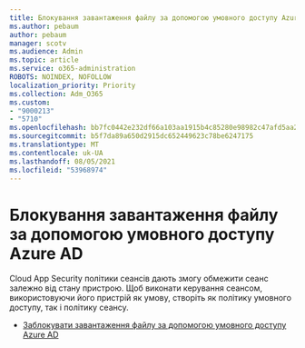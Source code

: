 ```yaml
---
title: Блокування завантаження файлу за допомогою умовного доступу Azure AD
ms.author: pebaum
author: pebaum
manager: scotv
ms.audience: Admin
ms.topic: article
ms.service: o365-administration
ROBOTS: NOINDEX, NOFOLLOW
localization_priority: Priority
ms.collection: Adm_O365
ms.custom:
- "9000213"
- "5710"
ms.openlocfilehash: bb7fc0442e232df66a103aa1915b4c85280e98982c47afd5aa2cfbb50136fb0f
ms.sourcegitcommit: b5f7da89a650d2915dc652449623c78be6247175
ms.translationtype: MT
ms.contentlocale: uk-UA
ms.lasthandoff: 08/05/2021
ms.locfileid: "53968974"
---
```

# <a name="block-file-download-with-azure-ad-conditional-access"></a>Блокування завантаження файлу за допомогою умовного доступу Azure AD

Cloud App Security політики сеансів дають змогу обмежити сеанс залежно від стану пристрою. Щоб виконати керування сеансом, використовуючи його пристрій як умову, створіть як політику умовного доступу, так і політику сеансу.

- [Заблокувати завантаження файлу за допомогою умовного доступу Azure AD](https://docs.microsoft.com/cloud-app-security/use-case-proxy-block-session-aad#create-a-block-download-policy-for-unmanaged-devices)
